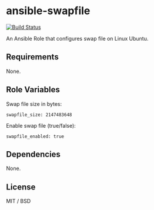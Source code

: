 # ansible-swapfile

[![Build Status](https://travis-ci.org/andrchalov/ansible-role-swapfile.svg?branch=master)](https://travis-ci.org/andrchalov/ansible-role-swapfile)

An Ansible Role that configures swap file on Linux Ubuntu.

## Requirements

None.

## Role Variables

Swap file size in bytes:

    swapfile_size: 2147483648

Enable swap file (true/false):

    swapfile_enabled: true

## Dependencies

None.

## License

MIT / BSD
